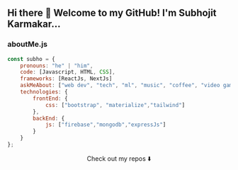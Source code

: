 ## Hi there 👋 Welcome to my GitHub! I'm Subhojit Karmakar...

### aboutMe.js

```javascript
const subho = {
    pronouns: "he" | "him",
    code: [Javascript, HTML, CSS],
    frameworks: [ReactJs, NextJs]
    askMeAbout: ["web dev", "tech", "ml", "music", "coffee", "video games"],
    technologies: {
        frontEnd: {
            css: ["bootstrap", "materialize","tailwind"]
        },
        backEnd: {
            js: ["firebase","mongodb","expressJs"]
        }        
    }
};
```

<p align="center">
Check out my repos ⬇️  
</p>
